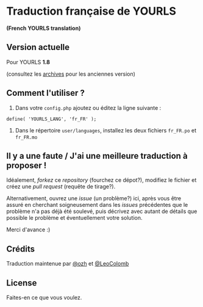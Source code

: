 # Traduction française de YOURLS
**(French YOURLS translation)**


## Version actuelle

Pour YOURLS **1.8**

(consultez les [archives](https://github.com/ozh/YOURLS-fr_FR/releases) pour les anciennes version)


## Comment l'utiliser ?

1. Dans votre `config.php` ajoutez ou éditez la ligne suivante :
```
define( 'YOURLS_LANG', 'fr_FR' );
```
1. Dans le répertoire `user/languages`, installez les deux fichiers `fr_FR.po` et `fr_FR.mo`


## Il y a une faute / J'ai une meilleure traduction à proposer !

Idéalement, *forkez* ce *repository* (fourchez ce dépot?), modifiez le fichier et créez une *pull request* (requête de tirage?).

Alternativement, ouvrez une *issue* (un problème?) ici, après vous être assuré en cherchant soigneusement dans les *issues* précédentes que le problème n'a pas déjà été soulevé, puis décrivez avec autant de détails que possible le problème et éventuellement votre solution.

Merci d'avance :)


## Crédits

Traduction maintenue par [@ozh](https://github.com/ozh) et [@LeoColomb](https://github.com/LeoColomb)


## License

Faites-en ce que vous voulez.




